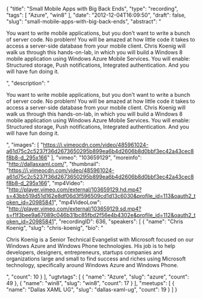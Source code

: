 {
  "title": "Small Mobile Apps with Big Back Ends",
  "type": "recording",
  "tags": [
    "Azure",
    "win8"
  ],
  "date": "2012-12-04T16:09:50",
  "draft": false,
  "slug": "small-mobile-apps-with-big-back-ends",
  "abstract": "<p>You want to write mobile applications, but you don't want to write a bunch of server code. No problem! You will be amazed at how little code it takes to access a server-side database from your mobile client. Chris Koenig will walk us through this hands-on-lab, in which you will build a Windows 8 mobile application using Windows Azure Mobile Services. You will enable: Structured storage, Push notifications, Integrated authentication. And you will have fun doing it. </p>",
  "description": "<p>You want to write mobile applications, but you don't want to write a bunch of server code. No problem! You will be amazed at how little code it takes to access a server-side database from your mobile client. Chris Koenig will walk us through this hands-on-lab, in which you will build a Windows 8 mobile application using Windows Azure Mobile Services. You will enable: Structured storage, Push notifications, Integrated authentication. And you will have fun doing it. </p>",
  "images": [
    "https://i.vimeocdn.com/video/485961024-a61d75c2c5237f36d2673650295b899ea6b4d2606b8d0bbf3ec42a43cec8f8b8-d_295x166"
  ],
  "vimeo": "103659129",
  "moreinfo": "http://dallasxaml.com/",
  "thumbnail": "https://i.vimeocdn.com/video/485961024-a61d75c2c5237f36d2673650295b899ea6b4d2606b8d0bbf3ec42a43cec8f8b8-d_295x166",
  "mp4Video": "http://player.vimeo.com/external/103659129.hd.mp4?s=43bb519d51d162e8df06d3f596509cd1d13c6030&profile_id=113&oauth2_token_id=20985841",
  "mp4VideoLow": "http://player.vimeo.com/external/103659129.sd.mp4?s=f1f3bee9a67089c046b31bc85fbd2f56e4b4302e&profile_id=112&oauth2_token_id=20985841",
  "recordingID": 636,
  "speakers": [
    {
      "name": "Chris Koenig",
      "slug": "chris-koenig",
      "bio": "<p>Chris Koenig is a Senior Technical Evangelist with Microsoft focused on our Windows Azure and Windows Phone technologies.  His job is to help developers, designers, entrepreneurs, startups companies and organizations large and small to find success and riches using Microsoft technology, specifically around Windows Azure and Windows Phone.</p>",
      "count": 10
    }
  ],
  "ugtvtags": [
    {
      "name": "Azure",
      "slug": "azure",
      "count": 49
    },
    {
      "name": "win8",
      "slug": "win8",
      "count": 17
    }
  ],
  "meetups": [
    {
      "name": "Dallas XAML UG",
      "slug": "dallas-xaml-ug",
      "count": 19
    }
  ]
}